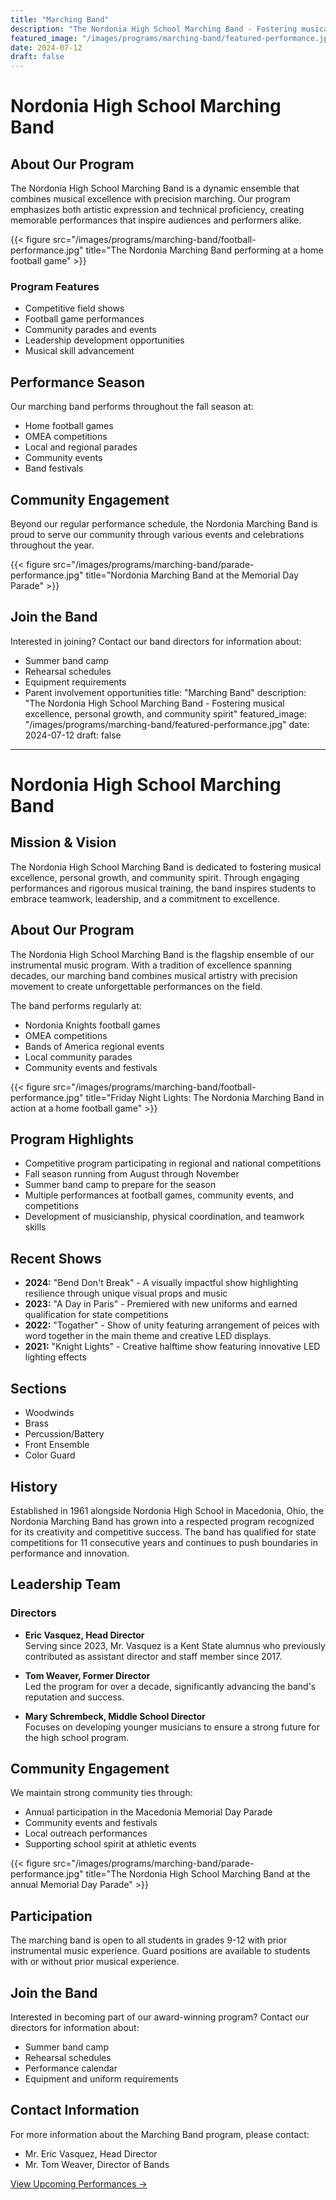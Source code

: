 ```yaml
---
title: "Marching Band"
description: "The Nordonia High School Marching Band - Fostering musical excellence, personal growth, and community spirit"
featured_image: "/images/programs/marching-band/featured-performance.jpg"
date: 2024-07-12
draft: false
---
```


# Nordonia High School Marching Band

## About Our Program

The Nordonia High School Marching Band is a dynamic ensemble that combines musical excellence with precision marching. Our program emphasizes both artistic expression and technical proficiency, creating memorable performances that inspire audiences and performers alike.

{{< figure src="/images/programs/marching-band/football-performance.jpg" title="The Nordonia Marching Band performing at a home football game" >}}

### Program Features
- Competitive field shows
- Football game performances
- Community parades and events
- Leadership development opportunities
- Musical skill advancement

## Performance Season

Our marching band performs throughout the fall season at:
- Home football games
- OMEA competitions
- Local and regional parades
- Community events
- Band festivals

## Community Engagement

Beyond our regular performance schedule, the Nordonia Marching Band is proud to serve our community through various events and celebrations throughout the year.

{{< figure src="/images/programs/marching-band/parade-performance.jpg" title="Nordonia Marching Band at the Memorial Day Parade" >}}

## Join the Band

Interested in joining? Contact our band directors for information about:
- Summer band camp
- Rehearsal schedules
- Equipment requirements
- Parent involvement opportunities
title: "Marching Band"
description: "The Nordonia High School Marching Band - Fostering musical excellence, personal growth, and community spirit"
featured_image: "/images/programs/marching-band/featured-performance.jpg"
date: 2024-07-12
draft: false
---

# Nordonia High School Marching Band

## Mission & Vision
The Nordonia High School Marching Band is dedicated to fostering musical excellence, personal growth, and community spirit. Through engaging performances and rigorous musical training, the band inspires students to embrace teamwork, leadership, and a commitment to excellence.

## About Our Program
The Nordonia High School Marching Band is the flagship ensemble of our instrumental music program. With a tradition of excellence spanning decades, our marching band combines musical artistry with precision movement to create unforgettable performances on the field.

The band performs regularly at:
- Nordonia Knights football games
- OMEA competitions
- Bands of America regional events
- Local community parades
- Community events and festivals

{{< figure src="/images/programs/marching-band/football-performance.jpg" title="Friday Night Lights: The Nordonia Marching Band in action at a home football game" >}}

## Program Highlights
- Competitive program participating in regional and national competitions
- Fall season running from August through November
- Summer band camp to prepare for the season
- Multiple performances at football games, community events, and competitions
- Development of musicianship, physical coordination, and teamwork skills

## Recent Shows
- **2024:** "Bend Don't Break" - A visually impactful show highlighting resilience through unique visual props and music
- **2023:** "A Day in Paris" - Premiered with new uniforms and earned qualification for state competitions
- **2022:** "Togather" - Show of unity featuring arrangement of peices with word together in the main theme and creative LED displays. 
- **2021:** "Knight Lights" - Creative halftime show featuring innovative LED lighting effects

## Sections
- Woodwinds
- Brass
- Percussion/Battery
- Front Ensemble
- Color Guard

## History
Established in 1961 alongside Nordonia High School in Macedonia, Ohio, the Nordonia Marching Band has grown into a respected program recognized for its creativity and competitive success. The band has qualified for state competitions for 11 consecutive years and continues to push boundaries in performance and innovation.

## Leadership Team

### Directors
- **Eric Vasquez, Head Director**  
  Serving since 2023, Mr. Vasquez is a Kent State alumnus who previously contributed as assistant director and staff member since 2017.

- **Tom Weaver, Former Director**  
  Led the program for over a decade, significantly advancing the band's reputation and success.

- **Mary Schrembeck, Middle School Director**  
  Focuses on developing younger musicians to ensure a strong future for the high school program.

## Community Engagement
We maintain strong community ties through:
- Annual participation in the Macedonia Memorial Day Parade
- Community events and festivals
- Local outreach performances
- Supporting school spirit at athletic events

{{< figure src="/images/programs/marching-band/parade-performance.jpg" title="The Nordonia High School Marching Band at the annual Memorial Day Parade" >}}

## Participation
The marching band is open to all students in grades 9-12 with prior instrumental music experience. Guard positions are available to students with or without prior musical experience.

## Join the Band
Interested in becoming part of our award-winning program? Contact our directors for information about:
- Summer band camp
- Rehearsal schedules
- Performance calendar
- Equipment and uniform requirements

## Contact Information
For more information about the Marching Band program, please contact:
- Mr. Eric Vasquez, Head Director
- Mr. Tom Weaver, Director of Bands

[View Upcoming Performances →](/calendar)

